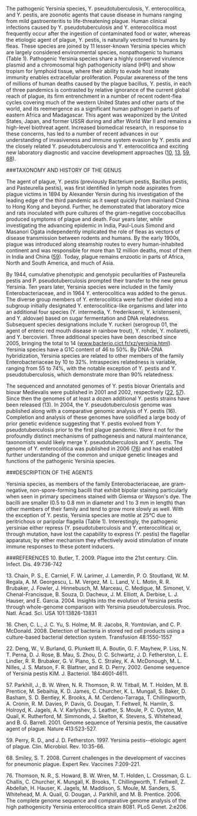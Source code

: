 
The pathogenic Yersinia species, Y. pseudotuberculosis, Y.  enterocolitica, and Y. pestis, are zoonotic agents that cause disease in humans ranging from mild gastroenteritis to life-threatening plague. Human clinical infections caused by Y.  pseudotuberculosis and Y. enterocolitica most frequently occur after the ingestion of contaminated food or water, whereas the etiologic agent of plague, Y. pestis, is naturally vectored to humans by fleas. These species are joined by 11 lesser-known Yersinia species which are largely considered environmental species, nonpathogenic to humans (Table 1). Pathogenic Yersinia species share a highly conserved virulence plasmid and a chromosomal high pathogenicity island (HPI) and show tropism for lymphoid tissue, where their ability to evade host innate immunity enables extracellular proliferation. Popular awareness of the tens of millions of human deaths caused by the plague bacillus, Y. pestis, in each of three pandemics is contrasted by relative ignorance of the current global reach of plague, its firm entrenchment in a number of recent rodent-flea cycles covering much of the western United States and other parts of the world, and its reemergence as a significant human pathogen in parts of eastern Africa and Madagascar. This agent was weaponized by the United States, Japan, and former USSR during and after World War II and remains a high-level biothreat agent. Increased biomedical research, in response to these concerns, has led to a number of recent advances in our understanding of invasiveness and immune system evasion by Y. pestis and the closely related Y. pseudotuberculosis and Y. enterocolitica and exciting new laboratory diagnostic and vaccine development approaches ([10], [13], [59], [68]).

###TAXONOMY AND HISTORY OF THE GENUS

The agent of plague, Y. pestis (previously Bacterium pestis, Bacillus pestis, and Pasteurella pestis), was first identified in lymph node aspirates from plague victims in 1894 by Alexander Yersin during his investigation of the leading edge of the third pandemic as it swept quickly from mainland China to Hong Kong and beyond. Further, he demonstrated that laboratory mice and rats inoculated with pure cultures of the gram-negative coccobacillus produced symptoms of plague and death. Four years later, while investigating the advancing epidemic in India, Paul-Louis Simond and Masanori Ogata independently implicated the role of fleas as vectors of disease transmission between rodents and humans. By the early 1900s, plague was introduced along steamship routes to every human-inhabited continent and was responsible for more than 12 million deaths, most of them in India and China ([59]). Today, plague remains enzootic in parts of Africa, North and South America, and much of Asia.

By 1944, cumulative phenotypic and genotypic peculiarities of Pasteurella pestis and P. pseudotuberculosis prompted their transfer to the new genus Yersinia. Ten years later, Yersinia species were included in the family Enterobacteriaceae, and in 1964 Y. enterocolitica was added to the genus.  The diverse group members of Y. enterocolitica were further divided into a subgroup initially designated Y. enterocolitica-like organisms and later into an additional four species (Y.  intermedia, Y. frederiksenii, Y. kristensenii, and Y. aldovae) based on sugar fermentation and DNA relatedness. Subsequent species designations include Y. ruckeri (serogroup 01, the agent of enteric red mouth disease in rainbow trout), Y. rohdei, Y. mollaretii, and Y. bercovieri. Three additional species have been described since 2005, bringing the total to 14 (www.bacterio.cict.fr/xz/yersinia.html).  Yersinia species have a G1C content of 46 to 50%.  By DNA-DNA hybridization, Yersinia species are related to other members of the family Enterobacteriaceae by 10 to 32%. Intraspecies relatedness is variable, ranging from 55 to 74%, with the notable exception of Y. pestis and Y. pseudotuberculosis, which demonstrate more than 90% relatedness.

The sequenced and annotated genomes of Y. pestis biovar Orientalis and biovar Medievalis were published in 2001 and 2002, respectively ([22], [57]). Since then the genomes of at least a dozen additional Y. pestis strains have been released (13). In 2004, the Y. pseudotuberculosis genome was published along with a comparative genomic analysis of Y.  pestis (16). Completion and analysis of these genomes have solidified a large body of prior genetic evidence suggesting that Y. pestis evolved from Y. pseudotuberculosis prior to the first plague pandemic. Were it not for the profoundly distinct mechanisms of pathogenesis and natural maintenance, taxonomists would likely merge Y. pseudotuberculosis and Y. pestis. The genome of Y. enterocolitica was published in 2006 ([76]) and has enabled further understanding of the common and unique genetic lineages and functions of the pathogenic Yersinia species.

###DESCRIPTION OF THE AGENTS

Yersinia species, as members of the family Enterobacteriaceae, are gram-negative, non-spore-forming bacilli that exhibit bipolar staining particularly when seen in primary specimens stained with Giemsa or Wayson's dye. The bacilli are smaller (0.5 to 0.8 mm in diameter and 1 to 3 mm in length) than other members of their family and tend to grow more slowly as well. With the exception of Y. pestis, Yersinia species are motile at 25°C due to peritrichous or paripolar flagella (Table 1). Interestingly, the pathogenic yersiniae either repress (Y. pseudotuberculosis and Y. enterocolitica) or, through mutation, have lost the capability to express (Y.  pestis) the flagellar apparatus; by either mechanism they effectively avoid stimulation of innate immune responses to these potent inducers.

###REFERENCES
10\. Butler, T. 2009. Plague into the 21st century. Clin. Infect. Dis. 49:736-742

13\. Chain, P. S., E. Carniel, F. W. Larimer, J. Lamerdin, P. O.  Stoutland, W. M. Regala, A. M. Georgescu, L. M. Vergez, M. L. Land, V. L. Motin, R. R. Brubaker, J. Fowler, J.  Hinnebusch, M. Marceau, C. Medigue, M. Simonet, V.  Chenal-Francisque, B. Souza, D. Dacheux, J. M. Elliott, A.  Derbise, L. J. Hauser, and E. Garcia. 2004. Insights into the evolution of Yersinia pestis through whole-genome comparison with Yersinia pseudotuberculosis. Proc. Natl. Acad. Sci. USA 101:13826-13831

16\. Chen, C. L., J. C. Yu, S. Holme, M. R. Jacobs, R. Yomtovian, and C. P. McDonald. 2008. Detection of bacteria in stored red cell products using a culture-based bacterial detection system.  Transfusion 48:1550-1557

22\. Deng, W., V. Burland, G. Plunkett III, A. Boutin, G. F.  Mayhew, P. Liss, N. T. Perna, D. J. Rose, B. Mau, S. Zhou, D.  C. Schwartz, J. D. Fetherston, L. E. Lindler, R. R. Brubaker, G. V. Plano, S. C. Straley, K. A. McDonough, M. L. Nilles, J. S. Matson, F. R. Blattner, and R. D. Perry. 2002. Genome sequence of Yersinia pestis KIM. J. Bacteriol. 184:4601-4611.

57\. Parkhill, J., B. W. Wren, N. R. Thomson, R. W. Titball, M. T. Holden, M. B. Prentice, M. Sebaihia, K. D. James, C. Churcher, K. L. Mungall, S. Baker, D. Basham, S. D. Bentley, K. Brooks, A. M. Cerdeno-Tarraga, T.  Chillingworth, A. Cronin, R. M. Davies, P. Davis, G. Dougan, T. Feltwell, N. Hamlin, S. Holroyd, K. Jagels, A. V.  Karlyshev, S. Leather, S. Moule, P. C. Oyston, M. Quail, K.  Rutherford, M. Simmonds, J. Skelton, K. Stevens, S. Whitehead, and B. G. Barrell. 2001. Genome sequence of Yersinia pestis, the causative agent of plague. Nature 413:523-527.

59\. Perry, R. D., and J. D. Fetherston. 1997. Yersinia pestis--etiologic agent of plague. Clin. Microbiol. Rev. 10:35-66.

68\. Smiley, S. T. 2008. Current challenges in the development of vaccines for pneumonic plague. Expert Rev. Vaccines 7:209-221.

76\. Thomson, N. R., S. Howard, B. W. Wren, M. T. Holden, L. Crossman, G. L. Challis, C. Churcher, K. Mungall, K.  Brooks, T. Chillingworth, T. Feltwell, Z. Abdellah, H.  Hauser, K. Jagels, M. Maddison, S. Moule, M. Sanders, S.  Whitehead, M. A. Quail, G. Dougan, J. Parkhill, and M.  B. Prentice. 2006. The complete genome sequence and comparative genome analysis of the high pathogenicity Yersinia enterocolitica strain 8081. PLoS Genet. 2:e206.


[10]: http://www.ncbi.nlm.nih.gov/pubmed/19606935 "Butler, T. 2009. Plague into the 21st century. Clin. Infect. Dis. 49:736-742"  

[13]: http://www.ncbi.nlm.nih.gov/pubmed/15358858 "Chain, P. S., E. Carniel, F. W. Larimer, J. Lamerdin, P. O.  Stoutland, W. M. Regala, A. M. Georgescu, L. M. Vergez, M. L. Land, V. L. Motin, R. R. Brubaker, J. Fowler, J.  Hinnebusch, M. Marceau, C. Medigue, M. Simonet, V.  Chenal-Francisque, B. Souza, D. Dacheux, J. M. Elliott, A.  Derbise, L. J. Hauser, and E. Garcia. 2004. Insights into the evolution of Yersinia pestis through whole-genome comparison with Yersinia pseudotuberculosis. Proc. Natl. Acad. Sci. USA 101:13826-13831"

[16]: http://www.ncbi.nlm.nih.gov/pubmed/18466178 "Chen, C. L., J. C. Yu, S. Holme, M. R. Jacobs, R. Yomtovian, and C. P. McDonald. 2008. Detection of bacteria in stored red cell products using a culture-based bacterial detection system.  Transfusion 48:1550-1557" 

[22]: http://www.ncbi.nlm.nih.gov/pubmed/12142430 "Deng, W., V. Burland, G. Plunkett III, A. Boutin, G. F.  Mayhew, P. Liss, N. T. Perna, D. J. Rose, B. Mau, S. Zhou, D.  C. Schwartz, J. D. Fetherston, L. E. Lindler, R. R. Brubaker, G. V. Plano, S. C. Straley, K. A. McDonough, M. L. Nilles, J. S. Matson, F. R. Blattner, and R. D. Perry. 2002. Genome sequence of Yersinia pestis KIM. J. Bacteriol. 184:4601-4611."

[57]: http://www.ncbi.nlm.nih.gov/pubmed/11586360  "Parkhill, J., B. W. Wren, N. R. Thomson, R. W. Titball, M. T. Holden, M. B. Prentice, M. Sebaihia, K. D. James, C. Churcher, K. L. Mungall, S. Baker, D. Basham, S. D. Bentley, K. Brooks, A. M. Cerdeno-Tarraga, T.  Chillingworth, A. Cronin, R. M. Davies, P. Davis, G. Dougan, T. Feltwell, N. Hamlin, S. Holroyd, K. Jagels, A. V.  Karlyshev, S. Leather, S. Moule, P. C. Oyston, M. Quail, K.  Rutherford, M. Simmonds, J. Skelton, K. Stevens, S. Whitehead, and B. G. Barrell. 2001. Genome sequence of Yersinia pestis, the causative agent of plague. Nature 413:523-527." 

[59]: http://www.ncbi.nlm.nih.gov/pubmed/8993858 "Perry, R. D., and J. D. Fetherston. 1997. Yersinia pestis--etiologic agent of plague. Clin. Microbiol. Rev. 10:35-66."

[68]: http://www.ncbi.nlm.nih.gov/pubmed/18324890 "Smiley, S. T. 2008. Current challenges in the development of vaccines for pneumonic plague. Expert Rev. Vaccines 7:209-221."

[76]: http://www.ncbi.nlm.nih.gov/pubmed/17173484 "Thomson, N. R., S. Howard, B. W. Wren, M. T. Holden, L. Crossman, G. L. Challis, C. Churcher, K. Mungall, K.  Brooks, T. Chillingworth, T. Feltwell, Z. Abdellah, H.  Hauser, K. Jagels, M. Maddison, S. Moule, M. Sanders, S.  Whitehead, M. A. Quail, G. Dougan, J. Parkhill, and M.  B. Prentice. 2006. The complete genome sequence and comparative genome analysis of the high pathogenicity Yersinia enterocolitica strain 8081. PLoS Genet. 2:e206."

